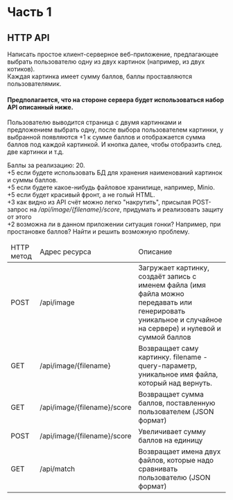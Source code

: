 # Часть 1
## HTTP API

Написать простое клиент-серверное веб-приложение, предлагающее выбрать пользователю одну из двух картинок (например, из двух котиков).</br>
Каждая картинка имеет сумму баллов, баллы проставляются пользователямик.</br>
#### Предполагается, что на стороне сервера будет использоваться набор API описанный ниже.</br>
Пользователю выводится страница с двумя картинками и предложением выбрать одну, после выбора пользователем картинки, у выбранной появляются +1 к сумме баллов и отображается сумма баллов под каждой картинкой. И кнопка далее, чтобы отобразить след. две картинки и т.д.

Баллы за реализацию: 20.</br>
+5 если будете использовать БД для хранения наименований картинок и суммы баллов.</br>
+5 если будете какое-нибудь файловое хранилище, например, Minio.</br>
+5 если будет красивый фронт, а не голый HTML.</br>
+3 как видно из API счёт можно легко "накрутить", присылая POST-запрос на */api/image/{filename}/score*, придумать и реализовать защиту от этого</br>
+2 возможна ли в данном приложении ситуация гонки? Например, при простановке баллов? Найти и решить возможную проблему.

<table>
<thead>
  <td>HTTP метод</td>
  <td>Адрес ресурса</td>
  <td>Описание</td>
</thead>
  <tr>
    <td>POST</td>
    <td>/api/image</td>
    <td>Загружает картинку, создаёт запись с именем файла (имя файла можно передавать или генерировать уникальное и случайное на сервере) и нулевой и суммой баллов</td>
  </tr>
  <tr>
    <td>GET</td>
    <td>/api/image/{filename}</td>
    <td>Возвращает саму картинку. filename - query-параметр, уникальное имя файла, который над вернуть.</td>
  </tr>
  <tr>
    <td>GET</td>
    <td>/api/image/{filename}/score</td>
    <td>Возвращает сумма баллов, поставленную пользователем (JSON формат)</td>
  </tr>
   <tr>
    <td>POST</td>
    <td>/api/image/{filename}/score</td>
    <td>Увеличивает сумму баллов на единицу</td>
  </tr>
  <tr>
    <td>GET</td>
    <td>/api/match</td>
    <td>Возвращает имена двух файлов, которые надо сравнивать пользователю (JSON формат)</td>
  </tr>
</table>
